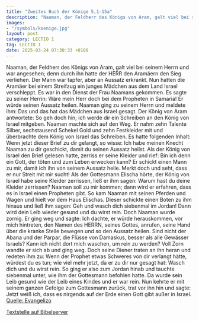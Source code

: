 ```yaml
---
title: "Zweites Buch der Könige 5,1-15a"
description: "Naaman, der Feldherr des Königs von Aram, galt viel bei seinem Herrn und war angesehen; denn durch ihn hatte der HERR den Aramäern den Sieg verliehen. Der Mann war tapfer, aber an Aussatz erkrankt. Nun hatten die Aramäer bei einem Streifzug ein junges Mädchen aus dem Land Israel ...."
images:
- "/symbols/koenige.jpg"
layout: post
category: LECTIO 1
tag: LECTIO 1
date: 2025-03-24 07:30:33 +0100
---
```

Naaman, der Feldherr des Königs von Aram, galt viel bei seinem Herrn und war angesehen; denn durch ihn hatte der HERR den Aramäern den Sieg verliehen. Der Mann war tapfer, aber an Aussatz erkrankt.
Nun hatten die Aramäer bei einem Streifzug ein junges Mädchen aus dem Land Israel verschleppt.<!--more--> Es war in den Dienst der Frau Naamans gekommen.
Es sagte zu seiner Herrin: Wäre mein Herr doch bei dem Propheten in Samaria! Er würde seinen Aussatz heilen.
Naaman ging zu seinem Herrn und meldete ihm: Das und das hat das Mädchen aus Israel gesagt.
Der König von Aram antwortete: So geh doch hin; ich werde dir ein Schreiben an den König von Israel mitgeben. Naaman machte sich auf den Weg. Er nahm zehn Talente Silber, sechstausend Schekel Gold und zehn Festkleider mit
und überbrachte dem König von Israel das Schreiben. Es hatte folgenden Inhalt: Wenn jetzt dieser Brief zu dir gelangt, so wisse: Ich habe meinen Knecht Naaman zu dir geschickt, damit du seinen Aussatz heilst.
Als der König von Israel den Brief gelesen hatte, zerriss er seine Kleider und rief: Bin ich denn ein Gott, der töten und zum Leben erwecken kann? Er schickt einen Mann zu mir, damit ich ihn von seinem Aussatz heile. Merkt doch und seht, dass er nur Streit mit mir sucht!
Als der Gottesmann Elischa hörte, der König von Israel habe seine Kleider zerrissen, ließ er ihm sagen: Warum hast du deine Kleider zerrissen? Naaman soll zu mir kommen; dann wird er erfahren, dass es in Israel einen Propheten gibt.
So kam Naaman mit seinen Pferden und Wagen und hielt vor dem Haus Elischas.
Dieser schickte einen Boten zu ihm hinaus und ließ ihm sagen: Geh und wasch dich siebenmal im Jordan! Dann wird dein Leib wieder gesund und du wirst rein.
Doch Naaman wurde zornig. Er ging weg und sagte: Ich dachte, er würde herauskommen, vor mich hintreten, den Namen des HERRN, seines Gottes, anrufen, seine Hand über die kranke Stelle bewegen und so den Aussatz heilen.
Sind nicht der Abana und der Parpar, die Flüsse von Damaskus, besser als alle Gewässer Israels? Kann ich nicht dort mich waschen, um rein zu werden? Voll Zorn wandte er sich ab und ging weg.
Doch seine Diener traten an ihn heran und redeten ihm zu: Wenn der Prophet etwas Schweres von dir verlangt hätte, würdest du es tun; wie viel mehr jetzt, da er zu dir nur gesagt hat: Wasch dich und du wirst rein.
So ging er also zum Jordan hinab und tauchte siebenmal unter, wie ihm der Gottesmann befohlen hatte. Da wurde sein Leib gesund wie der Leib eines Kindes und er war rein.
Nun kehrte er mit seinem ganzen Gefolge zum Gottesmann zurück, trat vor ihn hin und sagte: Jetzt weiß ich, dass es nirgends auf der Erde einen Gott gibt außer in Israel.<br>
[Quelle: Evangelizo](https://evangeliumtagfuertag.org/DE/gospel)

[Textstelle auf Bibelserver](https://www.bibleserver.com/EU/2.Könige5,1-15a)
